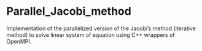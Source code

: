 # Parallel_Jacobi_method
Implementation of the parallelized version of the Jacobi’s method (iterative method) to solve linear system of equation using C++ wrappers of OpenMPI. 
